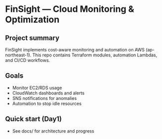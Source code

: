 # FinSight — Cloud Monitoring & Optimization

## Project summary
FinSight implements cost-aware monitoring and automation on AWS (ap-northeast-1). This repo contains Terraform modules, automation Lambdas, and CI/CD workflows.

## Goals
- Monitor EC2/RDS usage
- CloudWatch dashboards and alerts
- SNS notifications for anomalies
- Automation to stop idle resources

## Quick start (Day1)
- See docs/ for architecture and progress
